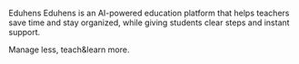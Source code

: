 Eduhens
Eduhens is an AI-powered education platform that helps teachers save time and stay organized, while giving students clear steps and instant support.

Manage less, teach&learn more.
